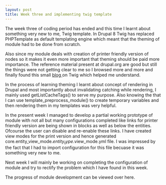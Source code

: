 ```yaml
---
layout: post
title: Week three and implementing twig template
---
```


The week three of coding period has ended and this time I learnt about something very new to me, Twig template. In Drupal 8 Twig has replaced PHPTemplate as default templating engine which meant that the theming of module had to be done from scratch.

Also since my module deals with creation of printer friendly version of nodes so it makes it even more important that theming should be paid more importance. The reference material present at drupal.org are good but still the things were not getting clear to me so I browsed more and more and finally found this small <a href="http://drewpull.drupalgardens.com/blog/drupal-8-twig-template-engine" target="_blank">blog </a>on Twig which helped me understand.

In the process of learning theming I learnt about concept of rendering in Drupal and most importantly about invalidating catching while rendering, I mainly used getListCacheTags() to serve my purpose. Also knowing the that I can use template_preprocess_module() to create temporary variables and then rendering them in my templates was very helpful.

In the present week I managed to develop a partial working prototype of module with not all but many configurations completed like links for printer friendly version are being shown in blocks as well as below the entities. Ofcourse the user can disable and re-enable these links. I have created view modes for the print version and hence generated core.entity_view_mode.$entity_type.$view_mode.yml file. I was impressed by the fact that I had to import configuration for this file becuase it was something very new to me.

Next week I will mainly be working on completing the configuration of module and try to rectify the problem which I have found in this week.

The progress of module development can be viewed over <a href="https://github.com/zealfire/printable" style="text-decoration:none;" target="_blank">here</a>. 